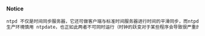 #### Notice
```txt
ntpd 不仅是时间同步服务器，它还可做客户端与标准时间服务器进行时间的平滑同步，而ntpdate命令实现的是立即同步
生产环境慎用 ntpdate，也正如此两者不可同时运行（时钟的跃变对于某些程序会导致很严重的问题。许多应用程序依赖连续的时钟）
```

